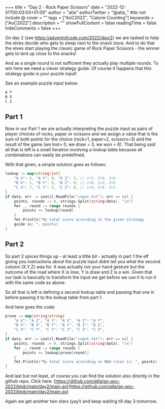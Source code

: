 +++
title = "Day 2 - Rock Paper Scissors"
date = "2022-12-01T00:03:04+01:00"
author = "atla"
authorTwitter = "@atla_" #do not include @
cover = ""
tags = ["AoC2022", "Calorie Counting"]
keywords = ["AoC2022"]
description = ""
showFullContent = false
readingTime = false
hideComments = false
+++

On day 2 (see https://adventofcode.com/2022/day/2) we are tasked to help the elves decide who gets to sleep next to the snack store. And to do that the elves start playing the classic game of Rock Paper Scissors - the winner gets to tent up close to the snacks!

And as a single round is not sufficient they actually play multiple rounds. To win here we need a clever strategy guide. Of course it happens that this strategy guide is your puzzle input! 

See an example puzzle input below:
```go {linenos=table, style=dracula}
A Y
B X
C Z
```

## Part 1
Now in our Part 1 we are actually interpreting the puzzle input as pairs of player choices of rocks, paper or scissors and we assign a value that is the sum of both points for the choice (rock=1, paper=2, scissors=3) and the result of the game (we lost= 0, we draw = 3, we won = 6). That being said all that is left is a small iteration involving a lookup table because all combinations can easily be predefined.

With that given, a simple solution goes as follows:

```go {linenos=table, style=dracula}
lookup := map[string]int{
	"A X": 4, "A Y": 8, "A Z": 3, // 1+3, 2+6, 3+0
	"B X": 1, "B Y": 5, "B Z": 9, // 1+0, 2+3, 3+6
	"C X": 7, "C Y": 2, "C Z": 6, // 1+6, 2+6, 3+3
}
if data, err := ioutil.ReadFile("input.txt"); err == nil {
	points, rounds := 0, strings.Split(string(data), "\n")
	for _, round := range rounds {
		points += lookup[round]
	}
	fmt.Println("My total score according to the given strategy
	guide is: ", points)
}
```

## Part 2

So part 2 spices things up - at least a little bit - actually in part 1 the elf giving you instructions about the puzzle input didnt tell you what the second column (X,Y,Z) was for. It was actually not your hand gesture but the outcome of the road where X is lose, Y is draw and Z is a win. Given that our task is basically to transform the input we get before we use it to run it with the same code as above.

So all that is left is defining a second lookup table and passing that one in before passing it to the lookup table from part 1.

And here goes the code:


```go {linenos=table, style=dracula}
prune := map[string]string{
	"A X": "A Z", "A Y": "A X", "A Z": "A Y",
	"B X": "B X", "B Y": "B Y", "B Z": "B Z",
	"C X": "C Y", "C Y": "C Z", "C Z": "C X",
}
if data, err := ioutil.ReadFile("input.txt"); err == nil {
	points, rounds := 0, strings.Split(string(data), "\n")
	for _, round := range rounds {
		points += lookup[prune[round]]
	}
	fmt.Println("My total score according to NEW rules is: ", points)
}
```

And last but not least, of course you can find the solution also directly in the github repo. Click here: [https://github.com/atla/go-aoc-2022/blob/main/day2/main.go](https://github.com/atla/go-aoc-2022/blob/main/day2/main.go)

Again we get another two stars (yay!) and keep waiting till day 3 tomorrow.